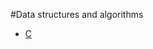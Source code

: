#Data structures and algorithms

- [C](https://github.com/zufichris/learn/tree/main/data-structures-and-algorithms/c)
